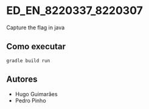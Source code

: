 # ED_EN_8220337_8220307
Capture the flag in java

## Como executar
```
gradle build run
```

## Autores
* Hugo Guimarães
* Pedro Pinho
